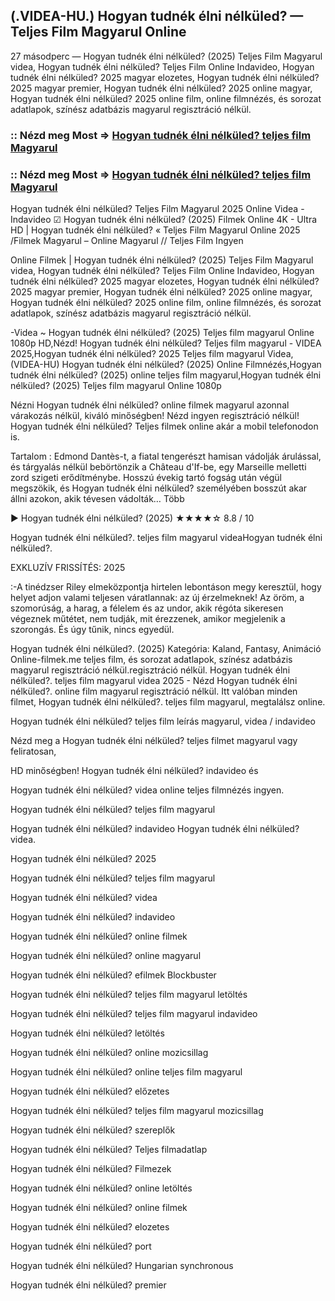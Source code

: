## (.VIDEA-HU.) Hogyan tudnék élni nélküled? — Teljes Film Magyarul Online

27 másodperc — Hogyan tudnék élni nélküled? (2025) Teljes Film Magyarul videa, Hogyan tudnék élni nélküled? Teljes Film Online Indavideo, Hogyan tudnék élni nélküled? 2025 magyar elozetes, Hogyan tudnék élni nélküled? 2025 magyar premier, Hogyan tudnék élni nélküled? 2025 online magyar, Hogyan tudnék élni nélküled? 2025 online film, online filmnézés, és sorozat adatlapok, színész adatbázis magyarul regisztráció nélkül.

### :: Nézd meg Most => [Hogyan tudnék élni nélküled? teljes film Magyarul](https://t.co/ER7HkMcrtL)

### :: Nézd meg Most => [Hogyan tudnék élni nélküled? teljes film Magyarul](https://t.co/ER7HkMcrtL)

Hogyan tudnék élni nélküled? Teljes Film Magyarul 2025 Online Videa - Indavideo ☑ Hogyan tudnék élni nélküled? (2025) Filmek Online 4K - Ultra HD | Hogyan tudnék élni nélküled? « Teljes Film Magyarul Online 2025 /Filmek Magyarul – Online Magyarul // Teljes Film Ingyen

Online Filmek | Hogyan tudnék élni nélküled? (2025) Teljes Film Magyarul videa, Hogyan tudnék élni nélküled? Teljes Film Online Indavideo, Hogyan tudnék élni nélküled? 2025 magyar elozetes, Hogyan tudnék élni nélküled? 2025 magyar premier, Hogyan tudnék élni nélküled? 2025 online magyar, Hogyan tudnék élni nélküled? 2025 online film, online filmnézés, és sorozat adatlapok, színész adatbázis magyarul regisztráció nélkül.

-Videa ~ Hogyan tudnék élni nélküled? (2025) Teljes film magyarul Online 1080p HD,Nézd! Hogyan tudnék élni nélküled? Teljes film magyarul - VIDEA 2025,Hogyan tudnék élni nélküled? 2025 Teljes film magyarul Videa,(VIDEA-HU) Hogyan tudnék élni nélküled? (2025) Online Filmnézés,Hogyan tudnék élni nélküled? (2025) online teljes film magyarul,Hogyan tudnék élni nélküled? (2025) Teljes film magyarul Online 1080p

Nézni Hogyan tudnék élni nélküled? online filmek magyarul azonnal várakozás nélkül, kiváló minőségben! Nézd ingyen regisztráció nélkül! Hogyan tudnék élni nélküled? Teljes filmek online akár a mobil telefonodon is.

Tartalom : Edmond Dantès-t, a fiatal tengerészt hamisan vádolják árulással, és tárgyalás nélkül bebörtönzik a Château d'If-be, egy Marseille melletti zord szigeti erődítménybe. Hosszú évekig tartó fogság után végül megszökik, és Hogyan tudnék élni nélküled? személyében bosszút akar állni azokon, akik tévesen vádolták… Több

▶️ Hogyan tudnék élni nélküled? (2025) ★★★★☆ 8.8 / 10

Hogyan tudnék élni nélküled?. teljes film magyarul videaHogyan tudnék élni nélküled?.

EXKLUZÍV FRISSÍTÉS: 2025

:-A tinédzser Riley elmeközpontja hirtelen lebontáson megy keresztül, hogy helyet adjon valami teljesen váratlannak: az új érzelmeknek! Az öröm, a szomorúság, a harag, a félelem és az undor, akik régóta sikeresen végeznek műtétet, nem tudják, mit érezzenek, amikor megjelenik a szorongás. És úgy tűnik, nincs egyedül.

Hogyan tudnék élni nélküled?. (2025) Kategória: Kaland, Fantasy, Animáció Online-filmek.me teljes film, és sorozat adatlapok, színész adatbázis magyarul regisztráció nélkül.regisztráció nélkül. Hogyan tudnék élni nélküled?. teljes film magyarul videa 2025 - Nézd Hogyan tudnék élni nélküled?. online film magyarul regisztráció nélkül. Itt valóban minden filmet, Hogyan tudnék élni nélküled?. teljes film magyarul, megtalálsz online.

Hogyan tudnék élni nélküled? teljes film leírás magyarul, videa / indavideo

Nézd meg a Hogyan tudnék élni nélküled? teljes filmet magyarul vagy feliratosan, 

HD minőségben! Hogyan tudnék élni nélküled? indavideo és 

Hogyan tudnék élni nélküled? videa online teljes filmnézés ingyen. 

Hogyan tudnék élni nélküled? teljes film magyarul 

Hogyan tudnék élni nélküled? indavideo Hogyan tudnék élni nélküled? videa.

Hogyan tudnék élni nélküled? 2025

Hogyan tudnék élni nélküled? teljes film magyarul

Hogyan tudnék élni nélküled? videa

Hogyan tudnék élni nélküled? indavideo

Hogyan tudnék élni nélküled? online filmek

Hogyan tudnék élni nélküled? online magyarul

Hogyan tudnék élni nélküled? efilmek Blockbuster

Hogyan tudnék élni nélküled? teljes film magyarul letöltés

Hogyan tudnék élni nélküled? teljes film magyarul indavideo

Hogyan tudnék élni nélküled? letöltés

Hogyan tudnék élni nélküled? online mozicsillag

Hogyan tudnék élni nélküled? online teljes film magyarul

Hogyan tudnék élni nélküled? előzetes

Hogyan tudnék élni nélküled? teljes film magyarul mozicsillag

Hogyan tudnék élni nélküled? szereplők

Hogyan tudnék élni nélküled? Teljes filmadatlap

Hogyan tudnék élni nélküled? Filmezek

Hogyan tudnék élni nélküled? online letöltés

Hogyan tudnék élni nélküled? online filmek

Hogyan tudnék élni nélküled? elozetes

Hogyan tudnék élni nélküled? port

Hogyan tudnék élni nélküled? Hungarian synchronous

Hogyan tudnék élni nélküled? premier
